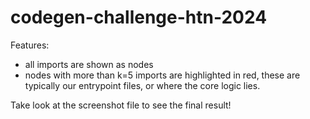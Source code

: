 # codegen-challenge-htn-2024

Features:
- all imports are shown as nodes
- nodes with more than k=5 imports are highlighted in red, these are typically our entrypoint files, or where the core logic lies.

Take look at the screenshot file to see the final result!
